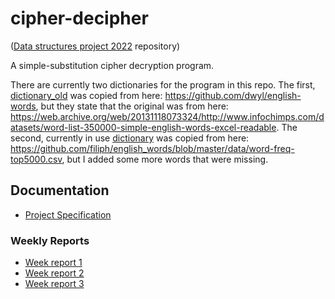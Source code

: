 # cipher-decipher

([Data structures project 2022](https://tiralabra.github.io/2022_p4/index) repository)

A simple-substitution cipher decryption program.

There are currently two dictionaries for the program in this repo. The first, [dictionary_old](https://github.com/hjeronen/cipher-decipher/blob/main/cipher-decipher/dictionary_old.txt) was copied from here: https://github.com/dwyl/english-words, but they state that the original was from here: https://web.archive.org/web/20131118073324/http://www.infochimps.com/datasets/word-list-350000-simple-english-words-excel-readable. The second, currently in use [dictionary](https://github.com/hjeronen/cipher-decipher/blob/main/cipher-decipher/dictionary.txt) was copied from here: https://github.com/filiph/english_words/blob/master/data/word-freq-top5000.csv, but I added some more words that were missing.

## Documentation
* [Project Specification](https://github.com/hjeronen/cipher-decipher/blob/main/documentation/project_specification.md)

### Weekly Reports
* [Week report 1](https://github.com/hjeronen/cipher-decipher/blob/main/documentation/week_report_1.md)
* [Week report 2](https://github.com/hjeronen/cipher-decipher/blob/main/documentation/week_report_2.md)
* [Week report 3](https://github.com/hjeronen/cipher-decipher/blob/main/documentation/week_report_3.md)
